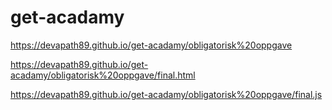 # get-acadamy
 
https://devapath89.github.io/get-acadamy/obligatorisk%20oppgave

https://devapath89.github.io/get-acadamy/obligatorisk%20oppgave/final.html

https://devapath89.github.io/get-acadamy/obligatorisk%20oppgave/final.js
